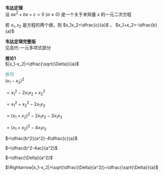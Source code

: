 **韦达定理**  
设 $ax^2+bx+c=0\ (a\neq0)$ 是一个关于未知量 $x$ 的一元二次方程  
  
若 $x_1,x_2$ 是方程的两个根，则 $x_1x_2=\dfrac{c}{a}$ ， $x_1+x_2=-\dfrac{b}{a}$  
  
**韦达定理完整版**  
见高代-一元多项式部分  
  
**推论1**  
$|x_1-x_2|=\dfrac{\sqrt{\Delta}}{a}$  
  
<font color=#5f9ea0>推导</font>  
$(x_1-x_2)^2$  
  
$=x_1^2-2x_1x_2+x_2^2$  
  
$=x_1^2+x_2^2-2x_1x_2$  
  
$=(x_1+x_2)^2-2x_1x_2-2x_1x_2$  
  
$=(x_1+x_2)^2-4x_1x_2$  
  
$=\dfrac{b^2}{a^2}-4\dfrac{c}{a}$  
  
$=\dfrac{b^2-4ac}{a^2}$  
  
$=\dfrac{\Delta}{a^2}$  
  
$\Rightarrow|x_1-x_2|=\sqrt{\dfrac{\Delta}{a^2}}=\dfrac{\sqrt{\Delta}}{a}$  

